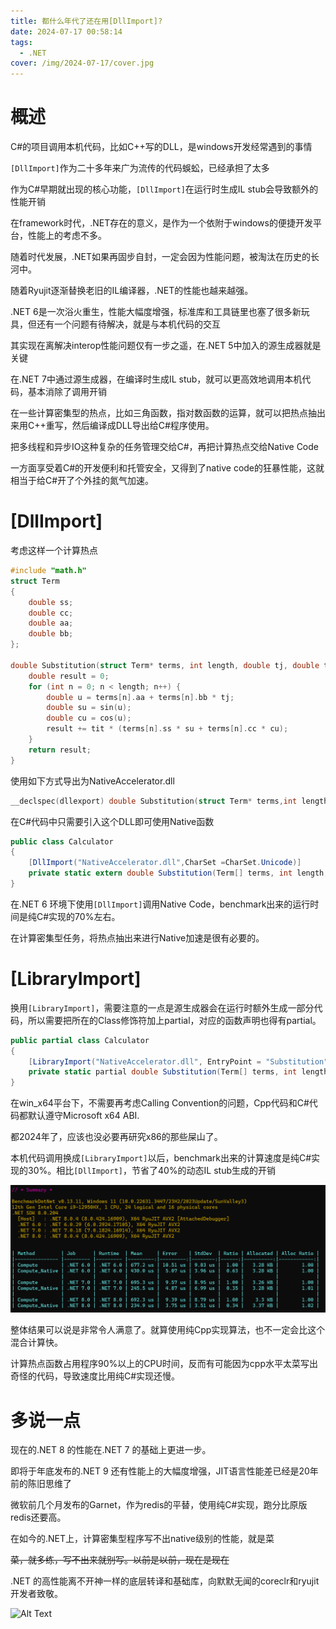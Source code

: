 ```yaml
---
title: 都什么年代了还在用[DllImport]?
date: 2024-07-17 00:58:14
tags:
  - .NET
cover: /img/2024-07-17/cover.jpg
---
```


# 概述

C#的项目调用本机代码，比如C++写的DLL，是windows开发经常遇到的事情

`[DllImport]`作为二十多年来广为流传的代码蜈蚣，已经承担了太多

作为C#早期就出现的核心功能，`[DllImport]`在运行时生成IL stub会导致额外的性能开销

在framework时代，.NET存在的意义，是作为一个依附于windows的便捷开发平台，性能上的考虑不多。

随着时代发展，.NET如果再固步自封，一定会因为性能问题，被淘汰在历史的长河中。

随着Ryujit逐渐替换老旧的IL编译器，.NET的性能也越来越强。

.NET 6是一次浴火重生，性能大幅度增强，标准库和工具链里也塞了很多新玩具，但还有一个问题有待解决，就是与本机代码的交互

其实现在离解决interop性能问题仅有一步之遥，在.NET 5中加入的源生成器就是关键

在.NET 7中通过源生成器，在编译时生成IL stub，就可以更高效地调用本机代码，基本消除了调用开销

在一些计算密集型的热点，比如三角函数，指对数函数的运算，就可以把热点抽出来用C++重写，然后编译成DLL导出给C#程序使用。

把多线程和异步IO这种复杂的任务管理交给C#，再把计算热点交给Native Code

一方面享受着C#的开发便利和托管安全，又得到了native code的狂暴性能，这就相当于给C#开了个外挂的氮气加速。

# [DllImport]

考虑这样一个计算热点

``` C
#include "math.h"
struct Term
{
    double ss;
    double cc;
    double aa;
    double bb;
};

double Substitution(struct Term* terms, int length, double tj, double tit) {
    double result = 0;
    for (int n = 0; n < length; n++) {
        double u = terms[n].aa + terms[n].bb * tj;
        double su = sin(u);
        double cu = cos(u);
        result += tit * (terms[n].ss * su + terms[n].cc * cu);
    }
    return result;
}
```
使用如下方式导出为NativeAccelerator.dll
``` C
__declspec(dllexport) double Substitution(struct Term* terms,int length, double tj, double tit);
```

在C#代码中只需要引入这个DLL即可使用Native函数

``` C# 
public class Calculator
{
    [DllImport("NativeAccelerator.dll",CharSet =CharSet.Unicode)]
    private static extern double Substitution(Term[] terms, int length, double tj, double tit);
}
```

在.NET 6 环境下使用`[DllImport]`调用Native Code，benchmark出来的运行时间是纯C#实现的70%左右。

在计算密集型任务，将热点抽出来进行Native加速是很有必要的。

# [LibraryImport]

换用`[LibraryImport]`，需要注意的一点是源生成器会在运行时额外生成一部分代码，所以需要把所在的Class修饰符加上partial，对应的函数声明也得有partial。

``` C#
public partial class Calculator
{
    [LibraryImport("NativeAccelerator.dll", EntryPoint = "Substitution", StringMarshalling = StringMarshalling.Utf16)]
    private static partial double Substitution(Term[] terms, int length, double tj, double tit);
}
```
在win_x64平台下，不需要再考虑Calling Convention的问题，Cpp代码和C#代码都默认遵守Microsoft x64 ABI.

都2024年了，应该也没必要再研究x86的那些屎山了。

本机代码调用换成`[LibraryImport]`以后，benchmark出来的计算速度是纯C#实现的30%。相比`[DllImport]`，节省了40%的动态IL stub生成的开销

![Benchmark](https://raw.githubusercontent.com/kingsznhone/VSOP2013.NET/main/README/NativeAccelerate.png)


整体结果可以说是非常令人满意了。就算使用纯Cpp实现算法，也不一定会比这个混合计算快。

计算热点函数占用程序90%以上的CPU时间，反而有可能因为cpp水平太菜写出奇怪的代码，导致速度比用纯C#实现还慢。

# 多说一点

现在的.NET 8 的性能在.NET 7 的基础上更进一步。

即将于年底发布的.NET 9 还有性能上的大幅度增强，JIT语言性能差已经是20年前的陈旧思维了

微软前几个月发布的Garnet，作为redis的平替，使用纯C#实现，跑分比原版redis还要高。

在如今的.NET上，计算密集型程序写不出native级别的性能，就是菜

~~菜，就多练，写不出来就别写。以前是以前，现在是现在~~

.NET 的高性能离不开神一样的底层转译和基础库，向默默无闻的coreclr和ryujit开发者致敬。

![Alt Text](img/2024-07-17/1.gif)
